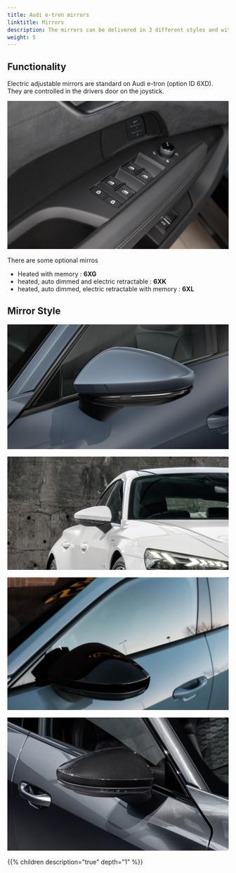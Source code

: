 ```yaml
---
title: Audi e-tron mirrors
linktitle: Mirrors
description: The mirrors can be delivered in 3 different styles and with different functionality.
weight: 5
---
```


## Functionality

Electric adjustable mirrors are standard on Audi e-tron (option ID 6XD). They are controlled in the drivers door on the joystick.

![Mirror control](control.jpg "Mirrors are controlled in driver door" )

There are some optional mirros

- Heated with memory : **6XG**
- heated, auto dimmed and electric retractable : **6XK**
- heated, auto dimmed, electric retractable with memory : **6XL**


## Mirror Style


![Painted mirror](mirror_painted_2.jpg "Painted mirrors in body color option ID 6FA")

![Painted mirror](mirror_painted.jpg "Painted mirrors in body color option ID 6FA")

![Black mirror](mirror_black.jpg "Black mirror Option ID 6FJ")

![Black mirror](mirror_carbon.jpg "Carbon mirro Option ID 6FQ")

{{% children description="true" depth="1" %}}
